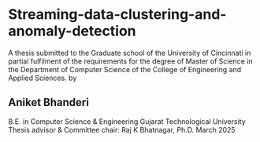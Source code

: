 # Streaming-data-clustering-and-anomaly-detection
A thesis submitted to the Graduate school of the University of Cincinnati in partial fulfilment of the requirements for the degree of Master of Science in the Department of Computer Science of the College of Engineering and Applied Sciences.
by
## Aniket Bhanderi 
B.E. in Computer Science & Engineering Gujarat Technological University 
Thesis advisor & Committee chair: Raj K Bhatnagar, Ph.D. March 2025
